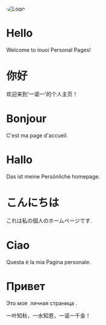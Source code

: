 <!DOCTYPE html>
<html>
<head>
<meta charset="utf-8">
<meta name="viewport" content="width=device-width, initial-scale=1.0, maximum-scale=1.0, user-scalable=no">
<meta http-equiv="X-UA-Compatible" content="IE=edge">
<meta name="description" content="inuoi's Homepage'">
<meta name="keywords" content="inuoi">
<meta name="author" content="inuoi">
<title> inuoi Homepage </title> 
<link rel="stylesheet" type="text/css" href="lib/font-awesome-4.7.0/css/font-awesome.min.css">
<link rel="shortcut icon" type="image/x-icon" href="https://q1.qlogo.cn/g?b=qq&nk=29322171&s=640">
<link rel="stylesheet" type="text/css" href="css/animate.css">
<link rel="stylesheet" type="text/css" href="css/owl.carousel.css">
<link rel="stylesheet" type="text/css" href="css/magnific-popup.css">
<link rel="stylesheet" type="text/css" href="css/jquery.mCustomScrollbar.min.css">
<link rel="stylesheet" type="text/css" href="css/partical-animation.css">
<link rel="stylesheet" type="text/css" href="lib/bootstrap/css/bootstrap-theme.min.css">
<link rel="stylesheet" type="text/css" href="lib/bootstrap/css/bootstrap.min.css">
<link rel="stylesheet" type="text/css" href="css/reset.css">
<link rel="stylesheet" type="text/css" href="css/structure.css">
<link rel="stylesheet" type="text/css" href="css/main-style-2016.css">
<link rel="stylesheet" type="text/css" href="css/responsive.css">
</head>
<body class="single-image">
<div class="page-loader-wrapper">
<div class="loader">
</div>
</div>
<div id="main-wrapper">
<main id="main" class="background" data-image="https://github.com/Qiaojo/qiaojo.github.io/blob/main/inuoi001.jpg">
<div class="overlay" style="background-color: rgba(0,0,0,0.6)"></div>
<div class="nc-content-section index nc-active vhm">
<div id="particles-js"></div>
<div id="home-page" class="page-wrapper vhm-item active-home anim s01">
<div class="container">
<div class="logo ac anim fadeInUp s01 delay-0-5s">
<div class="logo-wrp">
<img src="https://q1.qlogo.cn/g?b=qq&nk=29322171&s=640" style="border-radius: 50%;" alt="Logo"/>
</div>
</div>
<div class="tagline ac anim fadeInUp s01 delay-0-6s">
<div class="carousel-widget text-carousel" data-itemrange="false" data-in="fadeIn" data-out="fadeOut" data-autoplay="true" data-loop="true" data-items="1" data-mouseDrag="false" data-touchDrag="false">
<div class="carousel">
<div class="owl-carousel owl-theme">
<div class="item">
<h1>Hello</h1>
<p>Welcome to inuoi Personal Pages!</p>
</div>
<div class="item">
<h1>你好</h1>
<p>欢迎来到‘一诺一'的个人主页！</p>
</div>
<div class="item">
<h1>Bonjour</h1>
<p>C'est ma page d'accueil.</p>
</div>
<div class="item">
<h1>Hallo</h1>
<p>Das ist meine Persönliche homepage.</p>
</div>
<div class="item">
<h1>こんにちは</h1>
<p>これは私の個人のホームページです.</p>
</div>
<div class="item">
<h1>Ciao</h1>
<p>Questa è la mia Pagina personale.</p>
</div>
<div class="item">
<h1>Привет</h1>
<p>Это моя  личная страница .</p>
</div>
</div>
</div>
</div>
</div>
<div class="social-icon ac anim fadeInUp s01 delay-0-9s">
<a class="icon vhm" target="_blank" href="https://www.inuoi.com">
<span class="box"></span>
<i class="fa fa-home vhm-item"></i>
</a>
<a class="icon vhm" target="_blank" href="https://www.inuoi.com">
<span class="box"></span>
<i class="fa fa-indent vhm-item"></i>
</a>
<a class="icon vhm" target="_blank" href="mailto:qqlittlejoe@163.com">
<span class="box"></span>
<i class="fa fa-envelope vhm-item"></i>
</a>
<a class="icon vhm" target="_blank" href="http://wpa.qq.com/msgrd?v=3&uin=29322171&site=qq&menu=yes">
<span class="box"></span>
<i class="fa fa-qq vhm-item"></i>
</a>
<a class="icon vhm" target="_blank" href="https://github.com/Qiaojo">
<span class="box"></span>
<i class="fa fa-github vhm-item"></i>
</a>
</div>
<div class="copyrights ac anim fadeInUp s01 delay-1s">
一叶知秋，一水知恩，一诺一千金！<br /><br /><br />
